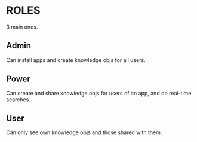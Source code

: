 # ROLES

3 main ones.

## Admin

Can install apps and create knowledge objs for all users.

## Power

Can create and share knowledge objs for users of an app, and do real-time searches.

## User

Can only see own knowledge objs and those shared with them.
